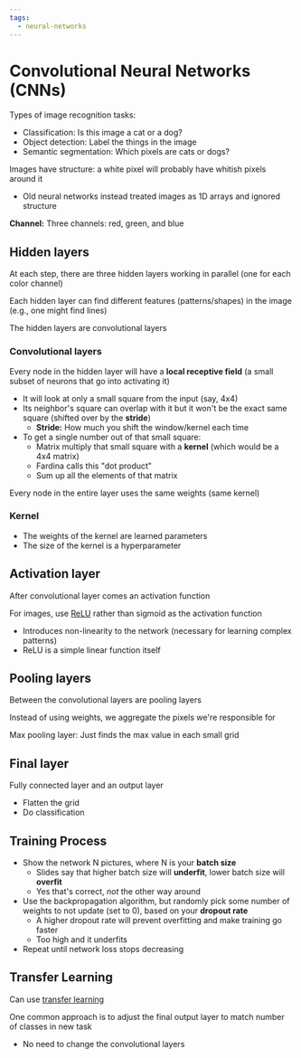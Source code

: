 ```yaml
---
tags:
  - neural-networks
---
```

# Convolutional Neural Networks (CNNs)

Types of image recognition tasks:

- Classification: Is this image a cat or a dog?
- Object detection: Label the things in the image
- Semantic segmentation: Which pixels are cats or dogs?

Images have structure: a white pixel will probably have whitish pixels around it
- Old neural networks instead treated images as 1D arrays and ignored structure

**Channel:** Three channels: red, green, and blue

## Hidden layers

At each step, there are three hidden layers working in parallel (one for each color channel)

Each hidden layer can find different features (patterns/shapes) in the image (e.g., one might find lines)

The hidden layers are convolutional layers

### Convolutional layers

Every node in the hidden layer will have a **local receptive field** (a small subset of neurons that go into activating it)
- It will look at only a small square from the input (say, 4x4)
- Its neighbor's square can overlap with it but it won't be the exact same square (shifted over by the **stride**)
	- **Stride:** How much you shift the window/kernel each time
- To get a single number out of that small square:
	- Matrix multiply that small square with a **kernel** (which would be a 4x4 matrix)
	- Fardina calls this "dot product"
	- Sum up all the elements of that matrix

Every node in the entire layer uses the same weights (same kernel)

### Kernel

- The weights of the kernel are learned parameters
- The size of the kernel is a hyperparameter

## Activation layer

After convolutional layer comes an activation function

For images, use [ReLU](Activation%20functions.md#ReLU) rather than sigmoid as the activation function

- Introduces non-linearity to the network (necessary for learning complex patterns)
- ReLU is a simple linear function itself

## Pooling layers

Between the convolutional layers are pooling layers

Instead of using weights, we aggregate the pixels we're responsible for

Max pooling layer: Just finds the max value in each small grid

## Final layer

Fully connected layer and an output layer

- Flatten the grid
- Do classification

## Training Process

- Show the network N pictures, where N is your **batch size**
	- Slides say that higher batch size will **underfit**, lower batch size will **overfit**
	- Yes that's correct, *not* the other way around
- Use the backpropagation algorithm, but randomly pick some number of weights to not update (set to 0), based on your **dropout rate**
	- A higher dropout rate will prevent overfitting and make training go faster
	- Too high and it underfits
- Repeat until network loss stops decreasing

## Transfer Learning

Can use [transfer learning](../Transfer%20Learning.md)

One common approach is to adjust the final output layer to match number of classes in new task
- No need to change the convolutional layers
